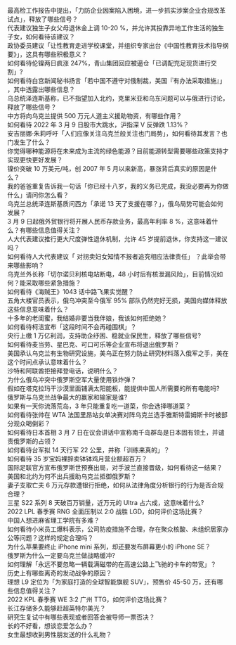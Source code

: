 最高检工作报告中提出，「力防企业因案陷入困境，进一步抓实涉案企业合规改革试点」，释放了哪些信号？  
代表建议独生子女父母退休金上调 10-20 %，并允许其投靠异地工作生活的独生子女，如何看待该建议？  
政协委员建议「让性教育走进学校课堂，并组织专家出台《中国性教育技术指导纲要》」，这具有哪些积极意义？  
如何看待伦镍两日疯涨 247%，青山集团回应被逼仓「已调配充足现货进行交割」?  
如何看待白宫新闻秘书扬言「若中国不遵守对俄制裁，美国『有办法采取措施』」 ，其中透露出哪些信息？  
乌总统泽连斯基称，已不指望加入北约，克里米亚和乌东问题可以与俄进行讨论，释放了哪些信号？  
中方将向乌克兰提供 500 万元人道主义援助物资，有哪些作用？  
如何看待 2022 年 3 月 9 日股市大跳水，沪指深 V 反弹跌 1.13%？  
安吉丽娜·朱莉呼吁「人们应像关注乌克兰般关注也门局势」，如何看待其发言？也门发生了什么？  
你觉得哪种能源将在未来成为主流的绿色能源？目前能源转型需要哪些政策支持才实现更快更好发展？  
镍价突破 10 万美元/吨，创 2007 年 5 月以来新高，暴涨背后真实的原因是什么？  
我的爸爸重复告诉我一句话「你已经十八岁，我的义务已完成，我没必要再为你做什么」请问你怎么看？  
乌克兰总统泽连斯基质问西方「承诺 13 天了支援在哪？」，俄乌局势可能会如何发展？  
3 月 9 日起俄外贸银行将开展人民币存款业务，最高年利率 8 %，这意味着什么？有哪些信息值得关注？  
人大代表建议推行更大尺度弹性退休机制，允许 45 岁提前退休，你支持这一建议吗？  
如何看待人大代表建议「 对拐卖妇女知情不报者追究相应法律责任」 ？此举会带来哪些影响？  
乌克兰外长称「切尔诺贝利核电站断电，48 小时后有核泄漏风险」，目前情况如何？能采取哪些紧急措施？  
如何看待《海贼王》1043 话中路飞果实觉醒？  
五角大楼官员表示，俄乌冲突至今俄军 95% 部队仍然完好无损，美国向媒体释放这些信息意味着什么？  
十多年的老闺蜜，我结婚非要当我伴娘，我该如何拒绝她？  
如何看待柯洁宣布「这段时间不会再碰围棋」？  
央行上缴 1 万亿利润，支持助企纾困、稳就业保民生，释放了哪些信号?  
如何看待麦当劳、星巴克、可口可乐等企业宣布将退出俄罗斯？  
美国承认乌克兰有生物研究设施，美乌正在努力防止研究材料落入俄军之手，美在这个时间点承认意味着什么？  
沙特和阿联酋拒接拜登电话，说明什么？  
为什么俄乌冲突中俄罗斯空军大量使用铁炸弹？  
假如在塔克拉玛干沙漠里面铺满太阳能板，能提供中国人所需要的所有电能吗?  
俄罗斯与乌克兰战争最大的赢家和输家是谁?  
如果有一天你流落荒岛，3 年只能重复吃一道菜，你会选择哪道菜？  
如何看待张帅在 WTA 法国里昂站女单决赛对阵乌克兰选手雅斯特雷姆斯卡时被部分观众喝倒彩？  
如何看待日本首相 3 月 7 日在议会讲话中宣称南千岛群岛是日本固有领土，并谴责俄罗斯的占领？  
如何看待台军拟 14 天行军 22 公里，并称「训练来真的」？  
如何看待 35 岁宝妈裸辞卖钵钵鸡月营业额超百万？  
国际足联官方宣布俄罗斯世预赛出局，对手波兰直接晋级，如何看待这一结果？  
美国和北约为何不出兵援助乌克兰抵御俄罗斯？  
妻子支取亡夫 6 万元存款遭银行拒绝，如何从法律角度分析银行的行为是否合规合理？  
三星 S22 系列 8 天破百万销量，近万元的 UItra 占六成，这意味着什么?  
2022 LPL 春季赛 RNG 全面压制以 2:0 战胜 LGD，如何评价这场比赛？  
中国人想进麻省理工学院有多难？  
如何看待小米员工爆料表示，公司防疫措施不合理，存在聚众核酸、未组织居家办公等问题？这样的规定合理吗？  
为什么苹果要终止 iPhone mini 系列，却还要发布屏幕更小的 iPhone SE？  
俄罗斯为什么一定要乌克兰做战略缓冲?  
如何理解「永远不要忽略一辆载满磁带的在高速公路上飞驰的卡车的带宽」？  
历史上有哪些离奇的发动战争的原因？  
理想 L9 定位为「为家庭打造的全球智能旗舰 SUV」，预售价 45-50 万，还有哪些信息值得关注？  
2022 KPL 春季赛 WE 3:2 广州 TTG，如何评价这场比赛？  
长江存储多久能够赶超英特尔美光？  
研究生复试中有哪些表现或者回答会被导师一票否决？  
长的不好看，想谈恋爱怎么办？  
女生最想收到男性朋友送的什么礼物？  
